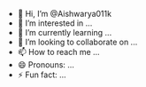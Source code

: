 - 👋 Hi, I’m @Aishwarya011k
- 👀 I’m interested in ...
- 🌱 I’m currently learning ...
- 💞️ I’m looking to collaborate on ...
- 📫 How to reach me ...
- 😄 Pronouns: ...
- ⚡ Fun fact: ...

<!---
Aishwarya011k/Aishwarya011k is a ✨ special ✨ repository because its `README.md` (this file) appears on your GitHub profile.
You can click the Preview link to take a look at your changes.
--->
